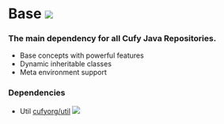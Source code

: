 # Base [![](https://jitpack.io/v/cufyorg/base.svg)](https://jitpack.io/#cufyorg/base)
### The main dependency for all Cufy Java Repositories.
- Base concepts with powerful features
- Dynamic inheritable classes
- Meta environment support

### Dependencies
- Util [cufyorg/util](https://github.com/cufyorg/util) [![](https://jitpack.io/v/cufyorg/util.svg)](https://jitpack.io/#cufyorg/util)